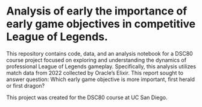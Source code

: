 # Analysis of early the importance of early game objectives in competitive League of Legends.
This repository contains code, data, and an analysis notebook for a DSC80 course project focused on exploring and understanding the dynamics of professional League of Legends gameplay. Specifically, this analysis utilizes match data from 2022 collected by Oracle’s Elixir. This report sought to answer question: Which early game objective is more important, first herald or first dragon?

This project was created for the DSC80 course at UC San Diego.
